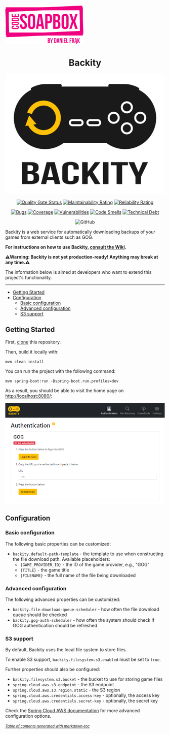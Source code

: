 [![Code Soapbox Logo](readme-images/codesoapbox_logo.svg)](https://codesoapbox.dev/)

<div align="center">

# Backity

![Backity Logo](readme-images/logo.svg)

[![Quality Gate Status](https://sonarcloud.io/api/project_badges/measure?project=backity&metric=alert_status)](https://sonarcloud.io/dashboard?id=backity)
[![Maintainability Rating](https://sonarcloud.io/api/project_badges/measure?project=backity&metric=sqale_rating)](https://sonarcloud.io/dashboard?id=backity)
[![Reliability Rating](https://sonarcloud.io/api/project_badges/measure?project=backity&metric=reliability_rating)](https://sonarcloud.io/dashboard?id=backity)

[![Bugs](https://sonarcloud.io/api/project_badges/measure?project=backity&metric=bugs)](https://sonarcloud.io/dashboard?id=backity)
[![Coverage](https://sonarcloud.io/api/project_badges/measure?project=backity&metric=coverage)](https://sonarcloud.io/dashboard?id=backity)
[![Vulnerabilities](https://sonarcloud.io/api/project_badges/measure?project=backity&metric=vulnerabilities)](https://sonarcloud.io/dashboard?id=backity)
[![Code Smells](https://sonarcloud.io/api/project_badges/measure?project=backity&metric=code_smells)](https://sonarcloud.io/dashboard?id=backity)
[![Technical Debt](https://sonarcloud.io/api/project_badges/measure?project=backity&metric=sqale_index)](https://sonarcloud.io/dashboard?id=backity)

![GitHub](https://img.shields.io/github/license/daniel-frak/backity)

</div>

Backity is a web service for automatically downloading backups of your games from external clients such as GOG.

**For instructions on how to use Backity, [consult the Wiki](https://github.com/daniel-frak/backity/wiki).**

**⚠️Warning: Backity is not yet production-ready! Anything may break at any time.⚠️**

The information below is aimed at developers who want to extend this project's functionality.

---

- [Getting Started](#getting-started)
- [Configuration](#configuration)
  * [Basic configuration](#basic-configuration)
  * [Advanced configuration](#advanced-configuration)
  * [S3 support](#s3-support)

## Getting Started

First, [clone](https://docs.github.com/en/github/creating-cloning-and-archiving-repositories/cloning-a-repository-from-github/cloning-a-repository)
this repository.

Then, build it locally with:

```shell
mvn clean install
```

You can run the project with the following command:

```shell
mvn spring-boot:run -Dspring-boot.run.profiles=dev
```

As a result, you should be able to visit the home page on [http://localhost:8080/](http://localhost:8080/):

![home page screenshot](readme-images/home-page-screenshot.png)

## Configuration

### Basic configuration

The following basic properties can be customized:

- `backity.default-path-template` - the template to use when constructing the file download path. 
  Available placeholders:
  - `{GAME_PROVIDER_ID}` - the ID of the game provider, e.g., "GOG"
  - `{TITLE}` - the game title
  - `{FILENAME}` - the full name of the file being downloaded

### Advanced configuration

The following advanced properties can be customized:

- `backity.file-download-queue-scheduler` - how often the file download queue should be checked
- `backity.gog-auth-scheduler` - how often the system should check if GOG authentication should be refreshed 

### S3 support

By default, Backity uses the local file system to store files.

To enable S3 support, `backity.filesystem.s3.enabled` must be set to `true`.

Further properties should also be configured:
- `backity.filesystem.s3.bucket` - the bucket to use for storing game files
- `spring.cloud.aws.s3.endpoint` - the S3 endpoint
- `spring.cloud.aws.s3.region.static` - the S3 region
- `spring.cloud.aws.credentials.access-key` - optionally, the access key
- `spring.cloud.aws.credentials.secret-key` - optionally, the secret key

Check the [Spring Cloud AWS documentation](https://docs.awspring.io/spring-cloud-aws/docs/3.0.0-M1/reference/html/index.html)
for more advanced configuration options.

<small><i><a href='http://ecotrust-canada.github.io/markdown-toc/'>Table of contents generated with
markdown-toc</a></i></small>

